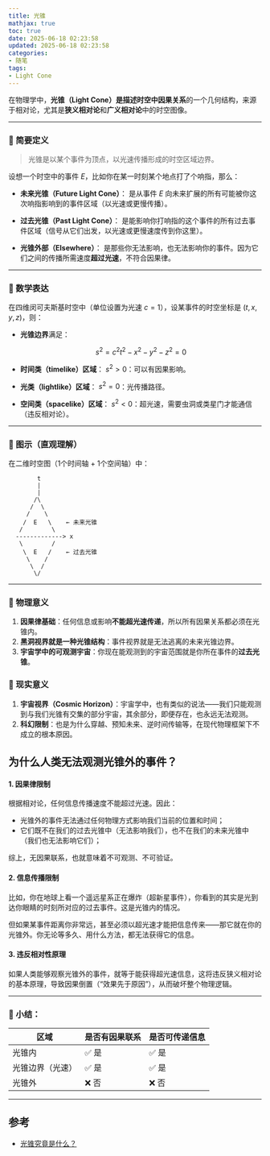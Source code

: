 ```yaml
---
title: 光锥
mathjax: true
toc: true
date: 2025-06-18 02:23:58
updated: 2025-06-18 02:23:58
categories:
- 随笔
tags:
- Light Cone
---
```


在物理学中，**光锥（Light Cone）**是描述时空中**因果关系**的一个几何结构，来源于相对论，尤其是**狭义相对论**和**广义相对论**中的时空图像。

<!--more-->

---

### 🔷 简要定义

> 光锥是以某个事件为顶点，以光速传播形成的时空区域边界。

设想一个时空中的事件 $E$，比如你在某一时刻某个地点打了个响指，那么：

* **未来光锥（Future Light Cone）**：
  是从事件 $E$ 向未来扩展的所有可能被你这次响指影响到的事件区域（以光速或更慢传播）。

* **过去光锥（Past Light Cone）**：
  是能影响你打响指的这个事件的所有过去事件区域（信号从它们出发，以光速或更慢速度传到你这里）。

* **光锥外部（Elsewhere）**：
  是那些你无法影响，也无法影响你的事件。因为它们之间的传播所需速度**超过光速**，不符合因果律。

---

### 🔷 数学表达

在四维闵可夫斯基时空中（单位设置为光速 $c = 1$），设某事件的时空坐标是 $(t, x, y, z)$，则：

* **光锥边界**满足：

  $$
  s^2 = c^2t^2 - x^2 - y^2 - z^2 = 0
  $$

* **时间类（timelike）区域**： $s^2 > 0$：可以有因果影响。

* **光类（lightlike）区域**： $s^2 = 0$：光传播路径。

* **空间类（spacelike）区域**： $s^2 < 0$：超光速，需要虫洞或类星门才能通信（违反相对论）。

---

### 🔷 图示（直观理解）

在二维时空图（1个时间轴 + 1个空间轴）中：

```
        t
        |
        |
       /\
      /  \
     /    \
    /  E   \    ← 未来光锥
   /        \
  -------------> x
   \        /
    \  E   /    ← 过去光锥
     \    /
      \  /
       \/
```

---

### 🔷 物理意义

1. **因果律基础**：任何信息或影响**不能超光速传递**，所以所有因果关系都必须在光锥内。
2. **黑洞视界就是一种光锥结构**：事件视界就是无法逃离的未来光锥边界。
3. **宇宙学中的可观测宇宙**：你现在能观测到的宇宙范围就是你所在事件的**过去光锥**。

### 🔷 现实意义

1. **宇宙视界（Cosmic Horizon）**：宇宙学中，也有类似的说法——我们只能观测到与我们光锥有交集的部分宇宙，其余部分，即便存在，也永远无法观测。
2. **科幻限制**：也是为什么穿越、预知未来、逆时间传输等，在现代物理框架下不成立的根本原因。


## 为什么人类无法观测光锥外的事件？


#### 1. **因果律限制**

根据相对论，任何信息传播速度不能超过光速。因此：

- 光锥外的事件无法通过任何物理方式影响我们当前的位置和时间；
- 它们既不在我们的过去光锥中（无法影响我们），也不在我们的未来光锥中（我们也无法影响它们）；

综上，无因果联系，也就意味着不可观测、不可验证。

#### 2. **信息传播限制**

比如，你在地球上看一个遥远星系正在爆炸（超新星事件），你看到的其实是光到达你眼睛的时刻所对应的过去事件。这是光锥内的情况。

但如果某事件距离你非常远，甚至必须以超光速才能把信息传来——那它就在你的光锥外。你无论等多久、用什么方法，都无法获得它的信息。

#### 3. **违反相对性原理**

如果人类能够观察光锥外的事件，就等于能获得超光速信息，这将违反狭义相对论的基本原理，导致因果倒置（“效果先于原因”），从而破坏整个物理逻辑。


---

### 🔷 小结：

| 区域       | 是否有因果联系 | 是否可传递信息 |
| -------- | ------- | ------- |
| 光锥内      | ✅ 是     | ✅ 是     |
| 光锥边界（光速） | ✅ 是     | ✅ 是     |
| 光锥外      | ❌ 否     | ❌ 否     |

___

## 参考
- [光锥究竟是什么？](https://www.zhihu.com/question/595987897/answer/2988187264)
